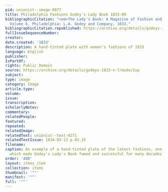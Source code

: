 ```yaml
---
pid: unionist--image-0077
title: Philadelphia Fashions Godey's Lady Book 1833-09
bibliographicCitation: "<em>The Lady's Book: A Magazine of Fashion and the Arts</em>.
  Volume 6. Philadelphia: L.A. Godey and Company, 1833."
bibliographicCitation.republished: https://archive.org/details/godeys-1833-v-7/mode/2up
fullIssueSequenceNumber: 
creator: 
date.created: '1833'
description: A hand-tinted plate with women's fashions of 1833
language: English
publisher: 
IsPartOf: 
rights: Public Domain
source: https://archive.org/details/godeys-1833-v-7/mode/2up
subject: 
type: image
category: Image
article.type: 
volume: 
issue: 
transcription: 
scholarlyNotes: 
commentary: 
relatedPeople: 
featured: 
repeated: 
relatedImage: 
relatedText: unionist--text-0271
relatedTextIssue: 1834-03-13 p.03.35
filename: 
caption: An example of a hand-tinted plate of the latest fashions, one of the features
  which made Godey's Lady's Book famed and successful for many decades
order: '488'
layout: items_item
collection: items
thumbnail: '""'
manifest: '""'
full: '""'
---
```

